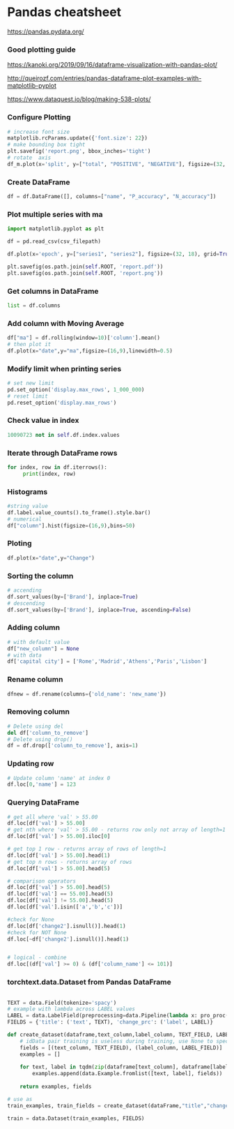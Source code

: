# Pandas cheatsheet
https://pandas.pydata.org/


### Good plotting  guide
https://kanoki.org/2019/09/16/dataframe-visualization-with-pandas-plot/

http://queirozf.com/entries/pandas-dataframe-plot-examples-with-matplotlib-pyplot

https://www.dataquest.io/blog/making-538-plots/


### Configure Plotting
```py
# increase font size
matplotlib.rcParams.update({'font.size': 22})
# make bounding box tight
plt.savefig('report.png', bbox_inches='tight')
# rotate  axis
df_m.plot(x='split', y=["total", "POSITIVE", "NEGATIVE"], figsize=(32, 18), grid=True, kind="bar", rot=0)
```


### Create DataFrame
```py
df = df.DataFrame([], columns=["name", "P_accuracy", "N_accuracy"])
```

### Plot multiple series with ma
```py
import matplotlib.pyplot as plt

df = pd.read_csv(csv_filepath)

df.plot(x='epoch', y=["series1", "series2"], figsize=(32, 18), grid=True, color=["red","green"])

plt.savefig(os.path.join(self.ROOT, 'report.pdf'))
plt.savefig(os.path.join(self.ROOT, 'report.png'))
```
### Get columns in DataFrame
```py
list = df.columns
```
### Add column with Moving Average
```py
df["ma"] = df.rolling(window=10)['column'].mean()
# then plot it
df.plot(x="date",y="ma",figsize=(16,9),linewidth=0.5)
```

### Modify limit when printing series
```py
# set new limit
pd.set_option('display.max_rows', 1_000_000)
# reset limit
pd.reset_option('display.max_rows')
```

### Check value in index
```py
10090723 not in self.df.index.values
```

### Iterate through DataFrame rows
```py
for index, row in df.iterrows():
     print(index, row)
```

### Histograms
```py
#string value
df.label.value_counts().to_frame().style.bar()
# numerical
df["column"].hist(figsize=(16,9),bins=50)

```

### Ploting
```py
df.plot(x="date",y="Change")
```

### Sorting the column
```py
# accending
df.sort_values(by=['Brand'], inplace=True)
# descending 
df.sort_values(by=['Brand'], inplace=True, ascending=False)

```

### Adding column
```py
# with default value
df["new_column"] = None
# with data
df['capital city'] = ['Rome','Madrid','Athens','Paris','Lisbon']

```
### Rename column
```py
dfnew = df.rename(columns={'old_name': 'new_name'})
```
### Removing column
```py
# Delete using del 
del df['column_to_remove']
# Delete using drop() 
df = df.drop(['column_to_remove'], axis=1)
```

### Updating row
```py
# Update column 'name' at index 0
df.loc[0,'name'] = 123
```

### Querying DataFrame
```py
# get all where 'val' > 55.00
df.loc[df['val'] > 55.00]
# get nth where 'val' > 55.00 - returns row only not array of length=1
df.loc[df['val'] > 55.00].iloc[0]

# get top 1 row - returns array of rows of length=1
df.loc[df['val'] > 55.00].head(1)
# get top n rows - returns array of rows
df.loc[df['val'] > 55.00].head(5)

# comparison operators
df.loc[df['val'] > 55.00].head(5)
df.loc[df['val'] == 55.00].head(5)
df.loc[df['val'] != 55.00].head(5)
df.loc[df['val'].isin(['a','b','c'])]

#check for None 
df.loc[df['change2'].isnull()].head(1)
#check for NOT None 
df.loc[~df['change2'].isnull()].head(1)


# logical - combine
df.loc[(df['val'] >= 0) & (df['column_name'] <= 101)]

```
### torchtext.data.Dataset from Pandas DataFrame
```py

TEXT = data.Field(tokenize='spacy')
# example with lambda across LABEL values
LABEL = data.LabelField(preprocessing=data.Pipeline(lambda x: pro_proc(x)))
FIELDS = {'title': ('text', TEXT), 'change_prc': ('label', LABEL)}

def create_dataset(dataframe,text_column,label_column, TEXT_FIELD, LABEL_FIELD):
    # idData pair training is useless during training, use None to specify its corresponding field
    fields = [(text_column, TEXT_FIELD), (label_column, LABEL_FIELD)]       
    examples = []
 
    for text, label in tqdm(zip(dataframe[text_column], dataframe[label_column])):
        examples.append(data.Example.fromlist([text, label], fields))
 
    return examples, fields

# use as
train_examples, train_fields = create_dataset(dataFrame,"title","change_prc", TEXT, LABEL)

train = data.Dataset(train_examples, FIELDS)

```
